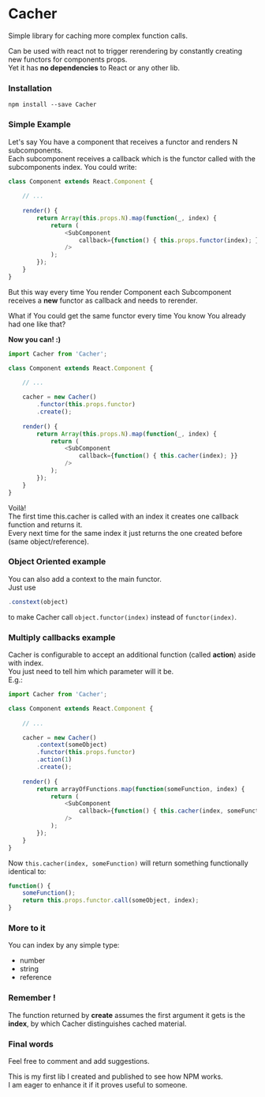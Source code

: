 # Cacher
Simple library for caching more complex function calls.

Can be used with react not to trigger rerendering by constantly creating new functors for components props.  
Yet it has **no dependencies** to React or any other lib.

### Installation
```
npm install --save Cacher
```

### Simple Example
Let's say You have a component that receives a functor and renders N subcomponents.  
Each subcomponent receives a callback which is the functor called with the subcomponents index.
You could write:
```javascript
class Component extends React.Component {
  
    // ...
  
    render() {
        return Array(this.props.N).map(function(_, index) {
            return (
                <SubComponent
                    callback={function() { this.props.functor(index); }}
                />
            );
        });
    }
}
```

But this way every time You render Component each Subcomponent receives a **new** functor
as callback and needs to rerender.

What if You could get the same functor every time You know You already had one like that?

**Now you can! :)**
```javascript
import Cacher from 'Cacher';

class Component extends React.Component {
  
    // ...

    cacher = new Cacher()
        .functor(this.props.functor)
        .create();
  
    render() {
        return Array(this.props.N).map(function(_, index) {
            return (
                <SubComponent
                    callback={function() { this.cacher(index); }}
                />
            );
        });
    }
}
```
Voilà!  
The first time this.cacher is called with an index it creates one callback function and returns it.  
Every next time for the same index it just returns the one created before (same object/reference).


### Object Oriented example

You can also add a context to the main functor.  
Just use
```javascript
.constext(object)
```
to make Cacher call
```object.functor(index)``` instead of ```functor(index)```.

### Multiply callbacks example

Cacher is configurable to accept an additional function (called **action**) aside with index.  
You just need to tell him which parameter will it be.  
E.g.:
```javascript
import Cacher from 'Cacher';

class Component extends React.Component {
  
    // ...

    cacher = new Cacher()
        .context(someObject)
        .functor(this.props.functor)
        .action(1)
        .create();
  
    render() {
        return arrayOfFunctions.map(function(someFunction, index) {
            return (
                <SubComponent
                    callback={function() { this.cacher(index, someFunction); }}
                />
            );
        });
    }
}
```
Now ```this.cacher(index, someFunction)``` will return something functionally identical to:
```javascript
function() {
    someFunction();
    return this.props.functor.call(someObject, index);
}
```

### More to it
You can index by any simple type:
 - number
 - string
 - reference
 
### Remember !
The function returned by **create** assumes the first argument it gets is the **index**,
by which Cacher distinguishes cached material.

### Final words
Feel free to comment and add suggestions.

This is my first lib I created and published to see how NPM works.  
I am eager to enhance it if it proves useful to someone.
